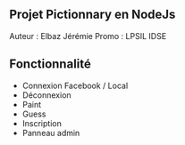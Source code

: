 ## Projet Pictionnary en NodeJs
Auteur : Elbaz Jérémie
Promo : LPSIL IDSE

## Fonctionnalité
- Connexion Facebook / Local
- Déconnexion
- Paint
- Guess
- Inscription
- Panneau admin